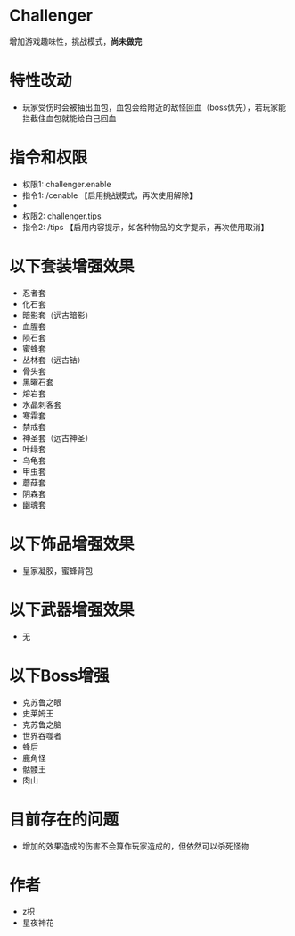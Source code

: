 # Challenger
增加游戏趣味性，挑战模式，**尚未做完**
# 特性改动
- 玩家受伤时会被抽出血包，血包会给附近的敌怪回血（boss优先），若玩家能拦截住血包就能给自己回血
# 指令和权限
- 权限1: challenger.enable
- 指令1: /cenable  【启用挑战模式，再次使用解除】
-
- 权限2: challenger.tips
- 指令2: /tips 【启用内容提示，如各种物品的文字提示，再次使用取消】

# 以下套装增强效果
- 忍者套
- 化石套
- 暗影套（远古暗影）
- 血腥套
- 陨石套
- 蜜蜂套
- 丛林套（远古钴）
- 骨头套
- 黑曜石套
- 熔岩套
- 水晶刺客套
- 寒霜套
- 禁戒套
- 神圣套（远古神圣）
- 叶绿套
- 乌龟套
- 甲虫套
- 蘑菇套
- 阴森套
- 幽魂套
# 以下饰品增强效果
- 皇家凝胶，蜜蜂背包
# 以下武器增强效果
- 无
# 以下Boss增强
- 克苏鲁之眼
- 史莱姆王
- 克苏鲁之脑
- 世界吞噬者
- 蜂后
- 鹿角怪
- 骷髅王
- 肉山
# 目前存在的问题
- 增加的效果造成的伤害不会算作玩家造成的，但依然可以杀死怪物
# 作者
- z枳
- 星夜神花
